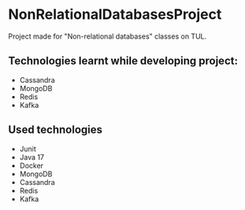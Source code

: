 # NonRelationalDatabasesProject
Project made for "Non-relational databases" classes on TUL.

## Technologies learnt while developing project: 
* Cassandra
* MongoDB
* Redis
* Kafka

## Used technologies
* Junit
* Java 17
* Docker
* MongoDB
* Cassandra
* Redis
* Kafka
